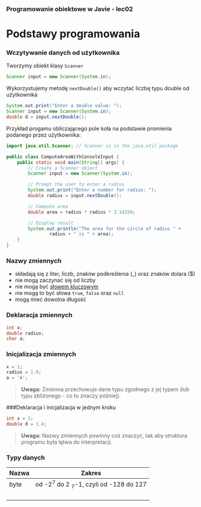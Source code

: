 ### Programowanie obiektowe w Javie - lec02





# Podstawy programowania

### Wczytywanie danych od użytkownika

Tworzymy obiekt klasy `Scanner` 

```java
Scanner input = new Scanner(System.in);
```

Wykorzystujemy metodę `nextDouble()` aby wczytać liczbę typu double od użytkownika

```java
System.out.print("Enter a double value: ");
Scanner input = new Scanner(System.in);
double d = input.nextDouble();
```

Przykład progamu obliczającego pole koła na podstawie promienia podanego przez użytkownika:

```java
import java.util.Scanner; // Scanner is in the java.util package

public class ComputeAreaWithConsoleInput {
    public static void main(String[] args) {
        // Create a Scanner object
        Scanner input = new Scanner(System.in);

        // Prompt the user to enter a radius
        System.out.print("Enter a number for radius: ");
        double radius = input.nextDouble();

        // Compute area
        double area = radius * radius * 3.14159;

        // Display result
        System.out.println("The area for the circle of radius " +
                radius + " is " + area);
    }
}
```

### Nazwy zmiennych

- składają się z liter, liczb, znaków podkreślenia (_) oraz znaków dolara ($)
- nie mogą zaczynać się od liczby
- nie mogą być [słowem kluczowym](https://docs.oracle.com/javase/tutorial/java/nutsandbolts/_keywords.html) 
- nie mogą to być słowa `true`, `false` oraz `null`
- mogą mieć dowolna długość

### Deklaracja zmiennych

```java
int x;
double radius;
char a;
```

### Inicjalizacja zmiennych 

```java
x = 1;
radius = 1.0;
a = 'A';
```

> **Uwaga:** Zmienna przechowuje dane typu zgodnego z jej typem (lub typu zbliżonego - co to znaczy później).

###Deklaracja i inicjalizacja w jednym kroku

```java
int x = 1;
double d = 1.4;
```

> **Uwaga:**  Nazwy zmiennych powinny coś znaczyć, tak aby struktura programu była łątwa do interpretacji.

### Typy danych

| Nazwa | Zakres                                   |
| ----- | ---------------------------------------- |
| byte  | od -2<sup>7</sup> do 2 <sub>7</sub>-1, czyli od -128 do 127 |
|       |                                          |
|       |                                          |
|       |                                          |
|       |                                          |

